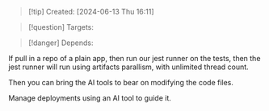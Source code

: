 
>[!tip] Created: [2024-06-13 Thu 16:11]

>[!question] Targets: 

>[!danger] Depends: 

If pull in a repo of a plain app, then run our jest runner on the tests, then the jest runner will run using artifacts parallism, with unlimited thread count.

Then you can bring the AI tools to bear on modifying the code files.

Manage deployments using an AI tool to guide it.